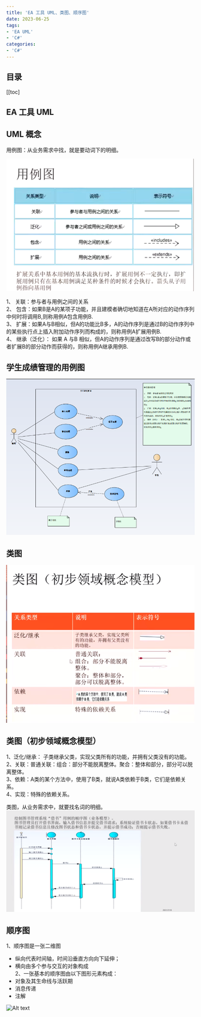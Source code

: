 ```yaml
---
title: 'EA 工具 UML、类图、顺序图'
date: 2023-06-25
tags:
- 'EA UML'
- 'C#'
categories:
- 'C#'
---
```



## 目录
[[toc]

## EA 工具 UML  

## UML 概念    
用例图：从业务需求中找，就是要动词下的明细。  

![Alt text](/images/enterprise_architect/ea01/ea001_001image.png)      

 1、 关联：参与者与用例之间的关系      
 2、 包含：如果B是A的某项子功能，并且建模者确切地知道在A所对应的动作序列中何时将调用B,则称用例A包含用例B.      
 3、 扩展：如果A与B相似，但A的功能比B多，A的动作序列是通过B的动作序列中的某些执行点上插入附加动作序列而构成的，则称用例A扩展用例B.       
 4、 继承（泛化）： 如果 A 与B 相似，但A的动作序列是通过改写B的部分动作或者扩展B的部分动作而获得的，则称用例A继承用例B.       

## 学生成绩管理的用例图

![Alt text](/images/enterprise_architect/ea01/ea001_002image.png)     


## 类图

![Alt text](/images/enterprise_architect/ea01/ea001_003image.png)     


## 类图（初步领域概念模型）   

1、泛化/继承： 子类继承父类，实现父类所有的功能，并拥有父类没有的功能。    
2、关联：普通关联：组合：部分不能脱离整体。聚合：整体和部分，部分可以脱离整体。   
3、依赖：A类的某个方法中，使用了B类，就说A类依赖于B类，它们是依赖关系。    
4、实现：特殊的依赖关系。    

类图，从业务需求中，就要找名词的明细。    
![Alt text](/images/enterprise_architect/ea01/ea001_005image.png)   


## 顺序图   

1、顺序图是一张二维图 
   * 纵向代表时间轴，时间沿垂直方向向下延伸；  
   * 横向由多个参与交互的对象构成   
2、一张基本的顺序图由以下图形元素构成：  
   * 对象及其生命线与活跃期   
   * 消息传递   
   * 注解   


![Alt text](/images/enterprise_architect/ea01/ea001_006image.png)   

